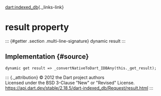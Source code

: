 [dart:indexed\_db](../../dart-indexed_db/dart-indexed_db-library){._links-link}

result property
===============

::: {#getter .section .multi-line-signature}
dynamic result
:::

Implementation {#source}
--------------

``` {.language-dart data-language="dart"}
dynamic get result => _convertNativeToDart_IDBAny(this._get_result);
```

::: {._attribution}
© 2012 the Dart project authors\
Licensed under the BSD 3-Clause \"New\" or \"Revised\" License.\
<https://api.dart.dev/stable/2.18.5/dart-indexed_db/Request/result.html>
:::
